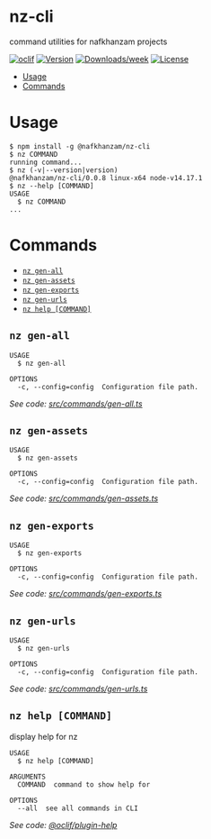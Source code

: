 nz-cli
======

command utilities for nafkhanzam projects

[![oclif](https://img.shields.io/badge/cli-oclif-brightgreen.svg)](https://oclif.io)
[![Version](https://img.shields.io/npm/v/nz-cli.svg)](https://npmjs.org/package/nz-cli)
[![Downloads/week](https://img.shields.io/npm/dw/nz-cli.svg)](https://npmjs.org/package/nz-cli)
[![License](https://img.shields.io/npm/l/nz-cli.svg)](https://github.com/nafkhanzam/nz-cli/blob/master/package.json)

<!-- toc -->
* [Usage](#usage)
* [Commands](#commands)
<!-- tocstop -->
# Usage
<!-- usage -->
```sh-session
$ npm install -g @nafkhanzam/nz-cli
$ nz COMMAND
running command...
$ nz (-v|--version|version)
@nafkhanzam/nz-cli/0.0.8 linux-x64 node-v14.17.1
$ nz --help [COMMAND]
USAGE
  $ nz COMMAND
...
```
<!-- usagestop -->
# Commands
<!-- commands -->
* [`nz gen-all`](#nz-gen-all)
* [`nz gen-assets`](#nz-gen-assets)
* [`nz gen-exports`](#nz-gen-exports)
* [`nz gen-urls`](#nz-gen-urls)
* [`nz help [COMMAND]`](#nz-help-command)

## `nz gen-all`

```
USAGE
  $ nz gen-all

OPTIONS
  -c, --config=config  Configuration file path.
```

_See code: [src/commands/gen-all.ts](https://github.com/nafkhanzam/nz-cli/blob/v0.0.8/src/commands/gen-all.ts)_

## `nz gen-assets`

```
USAGE
  $ nz gen-assets

OPTIONS
  -c, --config=config  Configuration file path.
```

_See code: [src/commands/gen-assets.ts](https://github.com/nafkhanzam/nz-cli/blob/v0.0.8/src/commands/gen-assets.ts)_

## `nz gen-exports`

```
USAGE
  $ nz gen-exports

OPTIONS
  -c, --config=config  Configuration file path.
```

_See code: [src/commands/gen-exports.ts](https://github.com/nafkhanzam/nz-cli/blob/v0.0.8/src/commands/gen-exports.ts)_

## `nz gen-urls`

```
USAGE
  $ nz gen-urls

OPTIONS
  -c, --config=config  Configuration file path.
```

_See code: [src/commands/gen-urls.ts](https://github.com/nafkhanzam/nz-cli/blob/v0.0.8/src/commands/gen-urls.ts)_

## `nz help [COMMAND]`

display help for nz

```
USAGE
  $ nz help [COMMAND]

ARGUMENTS
  COMMAND  command to show help for

OPTIONS
  --all  see all commands in CLI
```

_See code: [@oclif/plugin-help](https://github.com/oclif/plugin-help/blob/v3.2.2/src/commands/help.ts)_
<!-- commandsstop -->
